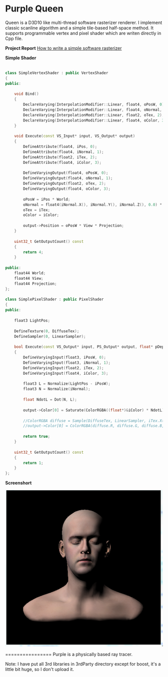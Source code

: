 Purple Queen
===============

Queen is a D3D10 like multi-thread software rasterizer renderer. I implement classic scanline algorithm and a simple tile-based half-space method. It supports programmable vertex and pixel shader which are writen directly in Cpp file.

**Project Report**   [How to write a simple software rasterizer](http://www.cnblogs.com/hust-ruan/archive/2013/03/16/2962077.html)


**Simple Shader**
```cpp   
       
class SimpleVertexShader : public VertexShader
{
public:

	void Bind()
	{
		DeclareVarying(InterpolationModifier::Linear, float4, oPosW, 0);
		DeclareVarying(InterpolationModifier::Linear, float4, oNormal, 1);
		DeclareVarying(InterpolationModifier::Linear, float2, oTex, 2);
		DeclareVarying(InterpolationModifier::Linear, float4, oColor, 3);
	}

	void Execute(const VS_Input* input, VS_Output* output)
	{
		DefineAttribute(float4, iPos, 0);
		DefineAttribute(float4, iNormal, 1);
		DefineAttribute(float2, iTex, 2);
		DefineAttribute(float4, iColor, 3);

		DefineVaryingOutput(float4, oPosW, 0);
		DefineVaryingOutput(float4, oNormal, 1);
		DefineVaryingOutput(float2, oTex, 2);
		DefineVaryingOutput(float4, oColor, 3);

		oPosW = iPos * World;
		oNormal = float4(iNormal.X(), iNormal.Y(), iNormal.Z(), 0.0) * World;
		oTex = iTex;
		oColor = iColor;

		output->Position = oPosW * View * Projection;
	}

	uint32_t GetOutputCount() const
	{
		return 4;
	}

public:
	float44 World;
	float44 View;
	float44 Projection;
};   

class SimplePixelShader : public PixelShader
{
public:

	float3 LightPos;
	
	DefineTexture(0, DiffuseTex);
	DefineSampler(0, LinearSampler);

	bool Execute(const VS_Output* input, PS_Output* output, float* pDepthIO)
	{
		DefineVaryingInput(float3, iPosW, 0);
		DefineVaryingInput(float3, iNormal, 1);
		DefineVaryingInput(float2, iTex, 2);
		DefineVaryingInput(float4, iColor, 3);

		float3 L = Normalize(LightPos - iPosW);
		float3 N = Normalize(iNormal);

		float NdotL = Dot(N, L);

		output->Color[0] = Saturate(ColorRGBA((float*)&iColor) * NdotL);

		//ColorRGBA diffuse = Sample(DiffuseTex, LinearSampler, iTex.X(), iTex.Y());
		//output->Color[0] = ColorRGBA(diffuse.R, diffuse.G, diffuse.B, 1.0f);

		return true;
	}

	uint32_t GetOutputCount() const
	{
		return 1;
	}
};

``` 

**Screenshort**

![](https://github.com/hustruan/Queen/blob/master/Media/Head.png)

================
Purple is a physically based ray tracer.


Note: 
I have put all 3rd libraries in 3rdParty directory except for boost, it's a little bit huge, so I don't upload it. 
